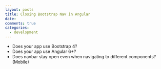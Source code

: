 ```yaml
---
layout: posts
title: Closing Bootstrap Nav in Angular
date:
comments: true
categories:
  - development
---
```


* Does your app use Bootstrap 4?
* Does your app use Angular 6+?
* Does navbar stay open even when navigating to different components? (Mobile)